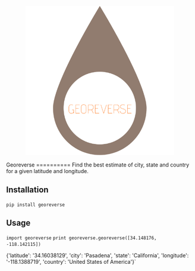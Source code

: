<p align="center">
  <img src="https://github.com/MBoustani/Georeverse/raw/master/logo.png"  width="400"/>
</p>
Georeverse
==========
Find the best estimate of city, state and country for a given latitude and longitude.


## Installation

`pip install georeverse`

## Usage

`import georeverse`
`print georeverse.georeverse([34.148176, -118.142115])`

{'latitude': '34.16038129', 'city': 'Pasadena', 'state': 'California', 'longitude': '-118.1388719', 'country': 'United States of America'}`

